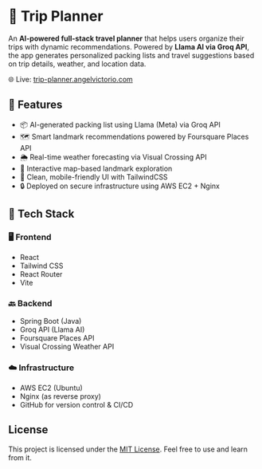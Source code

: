 # 🧭 Trip Planner

An **AI-powered full-stack travel planner** that helps users organize their trips with dynamic recommendations. Powered by **Llama AI via Groq API**, the app generates personalized packing lists and travel suggestions based on trip details, weather, and location data.

🌐 Live: [trip-planner.angelvictorio.com](https://trip-planner.angelvictorio.com)

## 🚀 Features

- 📦 AI-generated packing list using Llama (Meta) via Groq API
- 🗺️ Smart landmark recommendations powered by Foursquare Places API
- 🌦️ Real-time weather forecasting via Visual Crossing API
- 📍 Interactive map-based landmark exploration
- 🎨 Clean, mobile-friendly UI with TailwindCSS
- 🔒 Deployed on secure infrastructure using AWS EC2 + Nginx

## 🧠 Tech Stack

### 🖥 Frontend

- React
- Tailwind CSS
- React Router
- Vite

### 🔙 Backend

- Spring Boot (Java)
- Groq API (Llama AI)
- Foursquare Places API
- Visual Crossing Weather API

### ☁️ Infrastructure

- AWS EC2 (Ubuntu)
- Nginx (as reverse proxy)
- GitHub for version control & CI/CD

## License

This project is licensed under the [MIT License](./LICENSE). Feel free to use and learn from it.

